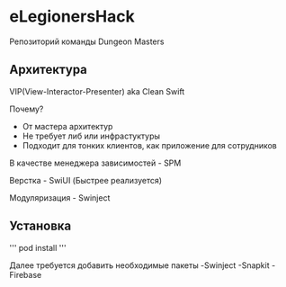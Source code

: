 # eLegionersHack

Репозиторий команды Dungeon Masters

## Архитектура

VIP(View-Interactor-Presenter) aka Clean Swift

Почему?

- От мастера архитектур
- Не требует либ или инфрастуктуры
- Подходит для тонких клиентов, как приложение для сотрудников

В качестве менеджера зависимостей - SPM

Верстка - SwiUI (Быстрее реализуется)

Модуляризация -  Swinject

## Установка

'''
pod install
'''

Далее требуется добавить необходимые пакеты
-Swinject
-Snapkit
-Firebase
